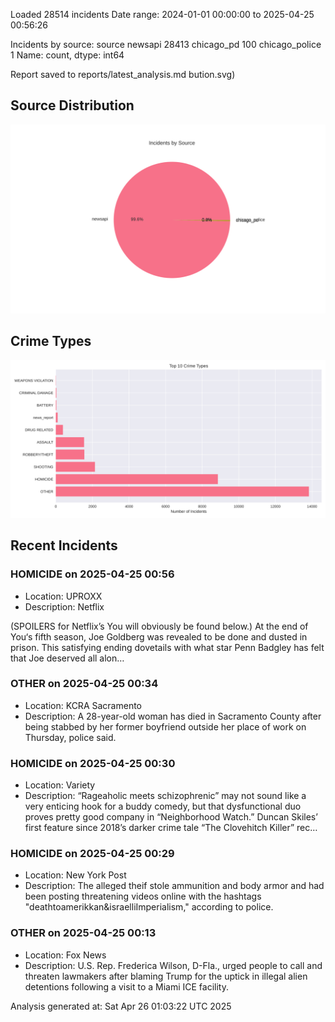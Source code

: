 
Loaded 28514 incidents
Date range: 2024-01-01 00:00:00 to 2025-04-25 00:56:26

Incidents by source:
source
newsapi           28413
chicago_pd          100
chicago_police        1
Name: count, dtype: int64

Report saved to reports/latest_analysis.md
bution.svg)

## Source Distribution
![Source Distribution](images/source_distribution.svg)

## Crime Types
![Crime Types](images/crime_types.svg)

## Recent Incidents

### HOMICIDE on 2025-04-25 00:56
- Location: UPROXX
- Description: Netflix

(SPOILERS for Netflix’s You will obviously be found below.) At the end of You‘s fifth season, Joe Goldberg was revealed to be done and dusted in prison. This satisfying ending dovetails with what star Penn Badgley has felt that Joe deserved all alon…


### OTHER on 2025-04-25 00:34
- Location: KCRA Sacramento
- Description: A 28-year-old woman has died in Sacramento County after being stabbed by her former boyfriend outside her place of work on Thursday, police said.


### HOMICIDE on 2025-04-25 00:30
- Location: Variety
- Description: “Rageaholic meets schizophrenic” may not sound like a very enticing hook for a buddy comedy, but that dysfunctional duo proves pretty good company in “Neighborhood Watch.” Duncan Skiles’ first feature since 2018’s darker crime tale “The Clovehitch Killer” rec…


### HOMICIDE on 2025-04-25 00:29
- Location: New York Post
- Description: The alleged theif stole ammunition and body armor and had been posting threatening videos online with the hashtags "deathtoamerikkan&israelliImperialism," according to police.


### OTHER on 2025-04-25 00:13
- Location: Fox News
- Description: U.S. Rep. Frederica Wilson, D-Fla., urged people to call and threaten lawmakers after blaming Trump for the uptick in illegal alien detentions following a visit to a Miami ICE facility.

Analysis generated at: Sat Apr 26 01:03:22 UTC 2025
